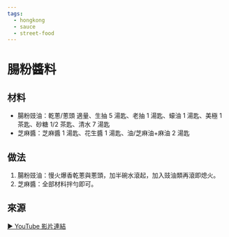 ```yaml
---
tags:
  - hongkong
  - sauce
  - street-food
---
```


# 腸粉醬料

## 材料
- 腸粉豉油：乾蔥/蔥頭 適量、生抽 5 湯匙、老抽 1 湯匙、蠔油 1 湯匙、美極 1 茶匙、砂糖 1/2 茶匙、清水 7 湯匙
- 芝麻醬：芝麻醬 1 湯匙、花生醬 1 湯匙、油/芝麻油+麻油 2 湯匙

## 做法
1. 腸粉豉油：慢火爆香乾蔥與蔥頭，加半碗水滾起，加入豉油類再滾即熄火。
2. 芝麻醬：全部材料拌勻即可。

## 來源
[▶ YouTube 影片連結](https://www.youtube.com/watch?v=vOH6u25G_Rg&t=152s)

